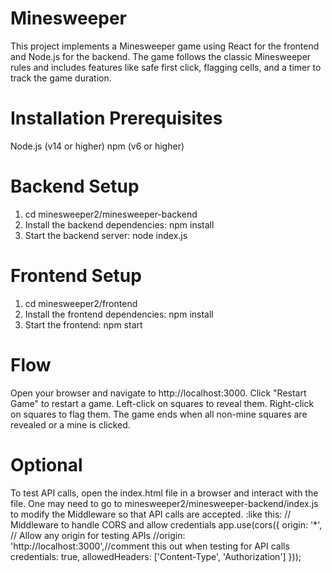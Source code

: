 # Minesweeper
This project implements a Minesweeper game using React for the frontend and Node.js for the backend. The game follows the classic Minesweeper rules and includes features like safe first click, flagging cells, and a timer to track the game duration.

# Installation Prerequisites
Node.js (v14 or higher)
npm (v6 or higher)

# Backend Setup
1. cd minesweeper2/minesweeper-backend
2. Install the backend dependencies: npm install
3. Start the backend server: node index.js

# Frontend Setup 
1. cd minesweeper2/frontend
2. Install the frontend dependencies: npm install
3. Start the frontend: npm start

# Flow
Open your browser and navigate to http://localhost:3000.
Click "Restart Game" to restart a game.
Left-click on squares to reveal them.
Right-click on squares to flag them.
The game ends when all non-mine squares are revealed or a mine is clicked.

# Optional 
To test API calls, open the index.html file in a browser and interact with the file. One may need to go to minesweeper2/minesweeper-backend/index.js to modify the Middleware so that API calls are accepted. :like this:
// Middleware to handle CORS and allow credentials
app.use(cors({
  origin: '*', // Allow any origin for testing APIs
  //origin: 'http://localhost:3000',//comment this out when testing for API calls
  credentials: true,
  allowedHeaders: ['Content-Type', 'Authorization']
}));
